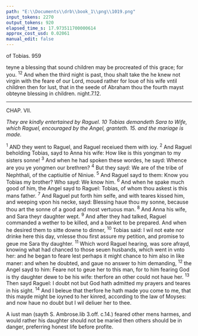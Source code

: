 ```yaml
---
path: "E:\\Documents\\drb\\book_1\\png\\1019.png"
input_tokens: 2270
output_tokens: 920
elapsed_time_s: 17.973511700000614
approx_cost_usd: 0.02061
manual_edit: false
---
```

of Tobias. 959

teyne a blessing that sound children may be procreated of this grace; for
you. <sup>12</sup> And when the third night is past, thou shalt take the he knew not
virgin with the feare of our Lord, moued rather for loue of his wife vntil
children then for lust, that in the seede of Abraham thou the fourth
mayst obteyne blessing in children. night.7.12.

<hr>

CHAP. VII.

*They are kindly entertained by Raguel. 10 Tobias demandeth Sara to Wife,
which Raguel, encouraged by the Angel, granteth. 15. and the mariage is
made.*

<sup>1</sup> AND they went to Raguel, and Raguel receiued them
with ioy. <sup>2</sup> And Raguel beholding Tobias, sayd to
Anna his wife: How like is this yongman to my sisters sonne!
<sup>3</sup> And when he had spoken these wordes, he sayd: Whence
are you ye yongmen our brethren? <sup>4</sup> But they sayd: We are
of the tribe of Nephthali, of the captiuitie of Niniue. <sup>5</sup> And
Raguel sayd to them: Know you Tobias my brother? Who
sayd: We know him. <sup>6</sup> And when he spake much good of
him, the Angel sayd to Raguel: Tobias, of whom thou askest
is this mans father. <sup>7</sup> And Raguel put forth him selfe, and
with teares kissed him, and weeping vpon his necke, sayd:
Blessing haue thou my sonne, because thou art the sonne of
a good and most vertuous man. <sup>8</sup> And Anna his wife, and
Sara theyr daughter wept. <sup>9</sup> And after they had talked, Raguel
commanded a wether to be killed, and a banket to be
prepared. And when he desired them to sitte downe to dinner,
<sup>10</sup> Tobias said: I wil not eate nor drinke here this day, vnlesse
thou first assure my petition, and promise to geue me Sara thy
daughter. <sup>11</sup> Which word Raguel hearing, was sore afrayd,
knowing what had chanced to those seuen husbands, which
went in vnto her: and he began to feare lest perhaps it might
chance to him also in like maner: and when he doubted, and
gaue no answer to him demanding, <sup>12</sup> the Angel sayd to
him: Feare not to geue her to this man, for to him fearing
God is thy daughter dewe to be his wife: therfore an other
could not haue her. <sup>13</sup> Then sayd Raguel: I doubt not but
God hath admitted my prayers and teares in his sight. <sup>14</sup> And
I beleue that therfore he hath made you come to me, that
this mayde might be ioyned to her kinred, according to the
law of Moyses: and now haue no doubt but I wil deliuer her
to thee.

[^1]: A iust man (sayth S. Ambrose.lib 3.off. c.14.) feared other mens harmes, and would rather his daughter should not be maried then others should be in danger, preferring honest life before profite.

<aside>A iust man (sayth S. Ambrose.lib 3.off. c.14.) feared other mens harmes, and would rather his daughter should not be maried then others should be in danger, preferring honest life before profite.</aside>